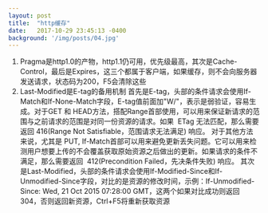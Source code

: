 ```yaml
---
layout: post
title:  "http缓存"
date:   2017-10-29 23:45:13 -0400
background: '/img/posts/04.jpg'
---
```


1. Pragma是http1.0的产物，http1.1仍可用，优先级最高，其次是Cache-Control，最后是Expires，这三个都属于客户端，如果缓存，则不会向服务器发送请求，状态码为200，F5会清除这些
2. Last-Modified是E-tag的备用机制
首先是E-tag，头部的条件请求会使用If-Match和If-None-Match字段，E-tag值前面加"W/"，表示是弱验证，容易生成。对于GET 和 HEAD方法，搭配Range首部使用，可以用来保证新请求的范围与之前请求的范围是对同一份资源的请求。如果  ETag 无法匹配，那么需要返回 416(Range Not Satisfiable，范围请求无法满足) 响应。
对于其他方法来说，尤其是 PUT, If-Match首部可以用来避免更新丢失问题。它可以用来检测用户想要上传的不会覆盖获取原始资源之后做出的更新。如果请求的条件不满足，那么需要返回  412(Precondition Failed，先决条件失败) 响应。
其次是Last-Modified，头部的条件请求会使用If-Modified-Since和If-Unmodified-Since字段，对比的是资源的修改时间，示例：If-Unmodified-Since: Wed, 21 Oct 2015 07:28:00 GMT，这两个如果对比成功则返回304，否则返回新资源，Ctrl+F5将重新获取资源
